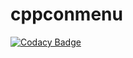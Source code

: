 # cppconmenu
[![Codacy Badge](https://app.codacy.com/project/badge/Grade/3099d3b1fe2f4f42b8b127cc011edbcf)](https://www.codacy.com/gh/ninjaoflight/cppconmenu/dashboard?utm_source=github.com&amp;utm_medium=referral&amp;utm_content=ninjaoflight/cppconmenu&amp;utm_campaign=Badge_Grade)
